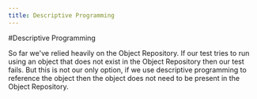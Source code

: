 ```yaml
---
title: Descriptive Programming
---
```


#Descriptive Programming

So far we've relied heavily on the Object Repository. If our test tries to run using an object that does not exist in the Object Repository then our test fails. But this is not our only option, if we use descriptive programming to reference the object then the object does not need to be present in the Object Repository. 

